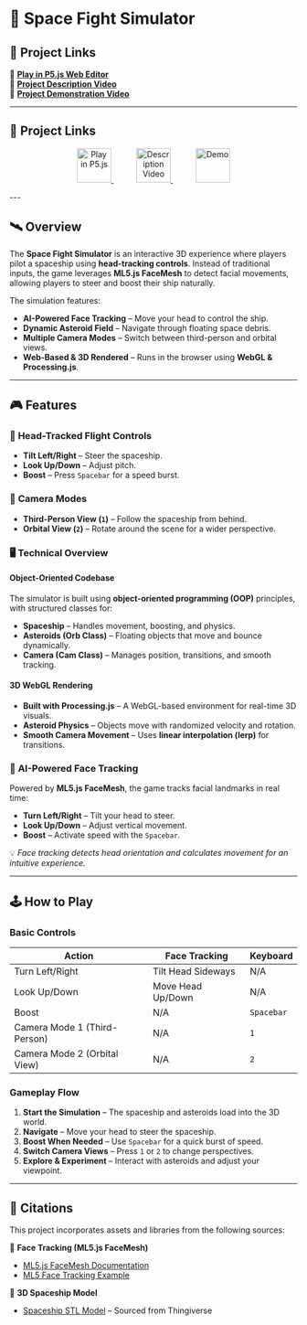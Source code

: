 # 🚀 Space Fight Simulator  

## 🔗 Project Links  
🔹 [**Play in P5.js Web Editor**](https://editor.p5js.org/c_reed/sketches/mDrgIoSPPv)  
🔹 [**Project Description Video**](https://youtu.be/hoGkSQsesn0)  
🔹 [**Project Demonstration Video**](https://youtu.be/1mBuNrYoP-Y)  

---
## 🔗 Project Links  

<p align="center">
  <a href="https://editor.p5js.org/c_reed/sketches/mDrgIoSPPv" target="_blank" style="margin: 20px;">
    <img src="https://img.shields.io/badge/▶%20Play%20in%20P5.js-000?style=for-the-badge&logo=p5.js&logoColor=red" 
         alt="Play in P5.js" height="60">
  </a>
  
  <a href="https://youtu.be/hoGkSQsesn0" target="_blank" style="margin: 20px;">
    <img src="https://img.shields.io/badge/📜%20Project%20Description-000?style=for-the-badge&logo=youtube&logoColor=red" 
         alt="Description Video" height="60">
  </a>

  <a href="https://youtu.be/1mBuNrYoP-Y" target="_blank" style="margin: 20px;">
    <img src="https://img.shields.io/badge/🎮%20Project%20Demo-000?style=for-the-badge&logo=youtube&logoColor=red" 
         alt="Demo" height="60">
  </a>
</p>
---

## 🛰 Overview  
The **Space Fight Simulator** is an interactive 3D experience where players pilot a spaceship using **head-tracking controls**. Instead of traditional inputs, the game leverages **ML5.js FaceMesh** to detect facial movements, allowing players to steer and boost their ship naturally.  

The simulation features:  
- **AI-Powered Face Tracking** – Move your head to control the ship.  
- **Dynamic Asteroid Field** – Navigate through floating space debris.  
- **Multiple Camera Modes** – Switch between third-person and orbital views.  
- **Web-Based & 3D Rendered** – Runs in the browser using **WebGL & Processing.js**.  

---

## 🎮 Features  

### 🌌 **Head-Tracked Flight Controls**  
- **Tilt Left/Right** – Steer the spaceship.  
- **Look Up/Down** – Adjust pitch.  
- **Boost** – Press `Spacebar` for a speed burst.  

### 🎥 **Camera Modes**  
- **Third-Person View (`1`)** – Follow the spaceship from behind.  
- **Orbital View (`2`)** – Rotate around the scene for a wider perspective.  

### 🖥 **Technical Overview**  

#### **Object-Oriented Codebase**  
The simulator is built using **object-oriented programming (OOP)** principles, with structured classes for:  
- **Spaceship** – Handles movement, boosting, and physics.  
- **Asteroids (Orb Class)** – Floating objects that move and bounce dynamically.  
- **Camera (Cam Class)** – Manages position, transitions, and smooth tracking.  

#### **3D WebGL Rendering**  
- **Built with Processing.js** – A WebGL-based environment for real-time 3D visuals.  
- **Asteroid Physics** – Objects move with randomized velocity and rotation.  
- **Smooth Camera Movement** – Uses **linear interpolation (lerp)** for transitions.  

### 🎯 **AI-Powered Face Tracking**  
Powered by **ML5.js FaceMesh**, the game tracks facial landmarks in real time:  
- **Turn Left/Right** – Tilt your head to steer.  
- **Look Up/Down** – Adjust vertical movement.  
- **Boost** – Activate speed with the `Spacebar`.  

💡 *Face tracking detects head orientation and calculates movement for an intuitive experience.*  

---

## 🕹 How to Play  

### **Basic Controls**  
| Action | Face Tracking | Keyboard |
|--------|--------------|----------|
| Turn Left/Right | Tilt Head Sideways | N/A |
| Look Up/Down | Move Head Up/Down | N/A |
| Boost | N/A | `Spacebar` |
| Camera Mode 1 (Third-Person) | N/A | `1` |
| Camera Mode 2 (Orbital View) | N/A | `2` |

### **Gameplay Flow**  
1. **Start the Simulation** – The spaceship and asteroids load into the 3D world.  
2. **Navigate** – Move your head to steer the spaceship.  
3. **Boost When Needed** – Use `Spacebar` for a quick burst of speed.  
4. **Switch Camera Views** – Press `1` or `2` to change perspectives.  
5. **Explore & Experiment** – Interact with asteroids and adjust your viewpoint.  

---
## 📜 Citations  

This project incorporates assets and libraries from the following sources:  

🔹 **Face Tracking (ML5.js FaceMesh)**  
- [ML5.js FaceMesh Documentation](https://docs.ml5js.org/#/reference/facemesh)  
- [ML5 Face Tracking Example](https://editor.p5js.org/ml5/sketches/lCurUW1TT)  

🔹 **3D Spaceship Model**  
- [Spaceship STL Model](https://www.thingiverse.com/thing:18704) – Sourced from Thingiverse  
